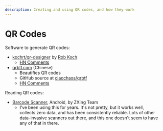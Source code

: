 ```yaml
---
description: Creating and using QR codes, and how they work
---
```


# QR Codes

Software to generate QR codes:

- [kochrt/qr-designer](https://github.com/kochrt/qr-designer) by
  [Rob Koch](https://twitter.com/rob__koch)
  - [HN Comments](https://news.ycombinator.com/item?id=36128082)
- [qrbtf.com](https://qrbtf.com) (Chinese)
  - Beautifies QR codes
  - GitHub source at [ciaochaos/qrbtf](https://github.com/ciaochaos/qrbtf)
  - [HN Comments](https://news.ycombinator.com/item?id=36213511)

Reading QR codes:

- [Barcode Scanner](https://play.google.com/store/apps/details?id=com.google.zxing.client.android),
  Android, by ZXing Team
  - I've been using this for years. It's not pretty, but it works well, collects
    zero data, and has been consistently reliable. Lots of other data-invasive
    scanners out there, and this one doesn't seem to have any of that in there.
